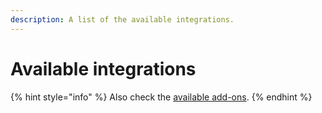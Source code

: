 ```yaml
---
description: A list of the available integrations.
---
```


# Available integrations

{% hint style="info" %}
Also check the [available add-ons](/stackpacks/add-ons).
{% endhint %}
